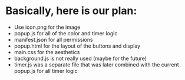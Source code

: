 # Basically, here is our plan:
- Use icon.png for the image
- popup.js for all of the color and timer logic
- manifest.json for all permissions
- popup.html for the layout of the buttons and display
- main.css for the aesthetics
- background.js is not really used (maybe for the future)
- timer.js was a separate file that was later combined with the current popup.js for all timer logic
